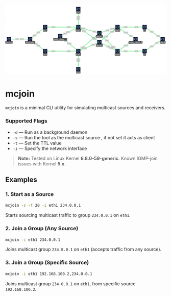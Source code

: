 ![mcast1](./pim_lab.png)

# mcjoin

`mcjoin` is a minimal CLI utility for simulating multicast sources and receivers.

### Supported Flags

- `-d` — Run as a background daemon  
- `-s` — Run the tool as the multicast source , if not set it acts as client 
- `-t` — Set the TTL value  
- `-i` — Specify the network interface

> **Note:** Tested on Linux Kernel **6.8.0-59-generic**. Known IGMP-join issues with Kernel **5.x**.

## Examples

### 1. Start as a Source

```bash
mcjoin -s -t 20 -i eth1 234.0.0.1
```

Starts sourcing multicast traffic to group `234.0.0.1` on `eth1`. 

### 2. Join a Group (Any Source)

```bash
mcjoin -i eth1 234.0.0.1
```

Joins multicast group `234.0.0.1` on `eth1` (accepts traffic from any source).

### 3. Join a Group (Specific Source)

```bash
mcjoin -i eth1 192.168.100.2,234.0.0.1
```

Joins multicast group `234.0.0.1` on `eth1`, from specific source `192.168.100.2`.
